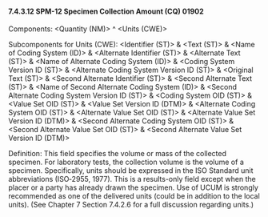 #### 7.4.3.12 SPM-12 Specimen Collection Amount (CQ) 01902 

Components: &lt;Quantity (NM)> ^ &lt;Units (CWE)>

Subcomponents for Units (CWE): &lt;Identifier (ST)> & &lt;Text (ST)> & &lt;Name of Coding System (ID)> & &lt;Alternate Identifier (ST)> & &lt;Alternate Text (ST)> & &lt;Name of Alternate Coding System (ID)> & &lt;Coding System Version ID (ST)> & &lt;Alternate Coding System Version ID (ST)> & &lt;Original Text (ST)> & &lt;Second Alternate Identifier (ST)> & &lt;Second Alternate Text (ST)> & &lt;Name of Second Alternate Coding System (ID)> & &lt;Second Alternate Coding System Version ID (ST)> & &lt;Coding System OID (ST)> & &lt;Value Set OID (ST)> & &lt;Value Set Version ID (DTM)> & &lt;Alternate Coding System OID (ST)> & &lt;Alternate Value Set OID (ST)> & &lt;Alternate Value Set Version ID (DTM)> & &lt;Second Alternate Coding System OID (ST)> & &lt;Second Alternate Value Set OID (ST)> & &lt;Second Alternate Value Set Version ID (DTM)>

Definition: This field specifies the volume or mass of the collected specimen. For laboratory tests, the collection volume is the volume of a specimen. Specifically, units should be expressed in the ISO Standard unit abbreviations (ISO‑2955, 1977). This is a results-only field except when the placer or a party has already drawn the specimen. Use of UCUM is strongly recommended as one of the delivered units (could be in addition to the local units). (See Chapter 7 Section 7.4.2.6 for a full discussion regarding units.)
